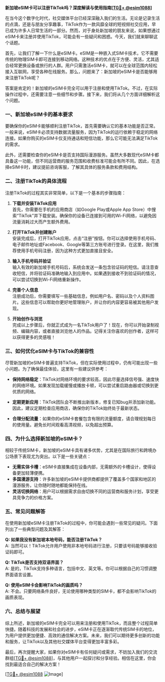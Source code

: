 **新加坡eSIM卡可以注册TikTok吗？深度解读与使用指南[[TG💪+ @esim1088](https://t.me/s/esim1088)]**

在当今这个数字化时代，社交媒体平台已经深深融入我们的生活。无论是记录生活的点滴，还是与朋友分享趣事，TikTok作为一款风靡全球的短视频社交应用，早已成为许多人日常生活的一部分。然而，对于身处新加坡的朋友来说，如果想通过eSIM卡来注册并使用TikTok，可能会有一些疑问和困惑。今天，我们就来聊聊这个话题。

首先，让我们了解一下什么是eSIM卡。eSIM是一种嵌入式SIM卡技术，它不需要传统的物理SIM卡即可连接到移动网络。这种技术的优点在于方便、灵活，尤其适合经常更换设备或旅行的人群。用户只需激活eSIM卡，就可以在全球范围内轻松接入互联网，享受各种在线服务。那么，问题来了：新加坡的eSIM卡是否能够用来注册TikTok呢？

答案是肯定的！新加坡的eSIM卡完全可以用于注册和使用TikTok。不过，在实际操作过程中，还需要注意一些细节和步骤。接下来，我们将从几个方面详细解析这个问题。

### **一、新加坡eSIM卡的基本要求**

要确保你的eSIM卡能够顺利注册TikTok，首先需要确认它的基本功能是否正常。一般来说，eSIM卡必须支持数据流量服务，因为TikTok的运行依赖于稳定的网络连接。如果你购买的eSIM卡仅支持通话和短信功能，那么它可能无法满足TikTok的需求。

此外，还需要检查你的eSIM卡是否支持国际漫游服务。虽然大多数现代eSIM卡都具备这一功能，但不同运营商的服务范围和收费标准可能会有所不同。因此，在选择eSIM卡时，建议提前咨询客服，了解其具体的服务条款和费用结构。

### **二、注册TikTok的具体流程**

注册TikTok的过程其实非常简单，以下是一个基本的步骤指南：

1. **下载并安装TikTok应用**  
   首先，你需要在手机的应用商店（如Google Play或Apple App Store）中搜索“TikTok”并下载安装。确保你的设备已连接到可用的Wi-Fi网络，以避免因流量消耗过大而产生额外费用。

2. **打开TikTok并创建账户**  
   安装完成后，打开TikTok应用，点击“注册”按钮。你可以选择使用手机号码、电子邮件地址或Facebook、Google等第三方账号进行登录。在这里，我们推荐使用手机号码注册，因为这种方式更加直接且安全。

3. **输入手机号码并验证**  
   输入有效的新加坡手机号码后，系统会发送一条包含验证码的短信。请注意查收短信，并将验证码准确地输入到应用中。如果遇到接收不到验证码的情况，可以尝试切换到Wi-Fi网络重新操作。

4. **完善个人信息**  
   注册成功后，你需要填写一些基础信息，例如用户名、密码以及个人资料图片。这些信息可以帮助你更好地管理账户，并让你的内容更容易被其他用户发现。

5. **开始创作与浏览**  
   完成以上步骤后，你就正式成为一名TikTok用户了！现在，你可以开始录制视频、编辑内容，或者直接浏览他人的作品。记得关注你喜欢的创作者，这样可以获得更多的灵感哦！

### **三、如何优化eSIM卡与TikTok的兼容性**

尽管新加坡的eSIM卡普遍支持TikTok，但在实际使用过程中，仍有可能出现一些小问题。为了确保最佳体验，这里有一些建议供参考：

- **保持网络稳定**：TikTok对网络环境的要求较高，因此尽量选择信号强、速度快的网络环境。如果发现加载缓慢或播放卡顿，可以尝试重启路由器或切换到更优质的网络。

- **定期更新应用**：TikTok团队会不断推出新版本，修复已知bug并添加新功能。因此，建议定期检查应用商店，确保你的TikTok始终处于最新状态。

- **合理分配流量**：如果你的eSIM卡套餐包含有限的流量额度，请合理规划每日的使用量。避免长时间观看高清视频，以免超出预算。

### **四、为什么选择新加坡的eSIM卡？**

相较于传统SIM卡，新加坡的eSIM卡具有诸多优势，尤其是在国际旅行和跨境办公场景下表现尤为突出。以下是一些关键点：

- **无需实体卡槽**：eSIM卡直接集成在设备内部，无需额外的卡槽设计，使得设备更加轻薄便携。
- **多国漫游支持**：许多新加坡的eSIM卡提供商都提供了覆盖多个国家和地区的漫游服务，让你随时随地都能保持在线。
- **灵活切换网络**：用户可以根据需求自由切换不同的运营商和服务计划，享受更具竞争力的价格方案。

### **五、常见问题解答**

在使用新加坡eSIM卡注册TikTok的过程中，你可能会遇到一些常见的疑问。下面列出了一些典型问题及其解答：

**Q: 如果我没有新加坡本地号码，能否注册TikTok？**  
A: 当然可以！TikTok允许用户使用非本地号码进行注册，只要该号码能够接收验证码即可。

**Q: TikTok是否支持双语界面？**  
A: 是的，TikTok支持多种语言，包括中文、英文等。你可以根据自己的习惯调整界面语言设置。

**Q: 使用eSIM卡会影响TikTok的画质吗？**  
A: 不会。只要网络条件良好，无论使用哪种类型的SIM卡，都不会影响TikTok的画质表现。

### **六、总结与展望**

综上所述，新加坡的eSIM卡完全可以用来注册和使用TikTok，而且整个过程简单快捷。随着科技的发展和社会的进步，eSIM卡正在逐渐取代传统SIM卡的地位，为用户提供更加便捷、高效的通信解决方案。未来，我们可以期待更多创新的功能和服务，让TikTok以及其他社交媒体平台变得更加丰富多彩。

最后，再次提醒大家，如果你对eSIM卡有任何疑问或需求，不妨加入我们的交流群组[[TG💪+ @esim1088](https://t.me/s/esim1088)]，与其他用户一起探讨和分享经验。相信在这里，你会找到最适合自己的解决方案！

[[TG💪+ @esim1088](https://t.me/s/esim1088) ![Image](https://i.postimg.cc/4NQfJmqS/Snipaste-2025-05-13-00-14-12.png)]